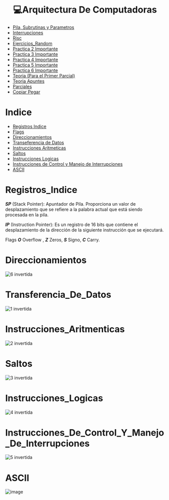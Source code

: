 <h1 align="center"> 💻Arquitectura De Computadoras </h1>

- [Pila, Subrutinas y Parametros](/Documentos/Assembler.md)
- [Interrupciones](/Documentos/Interrupciones.md)
- [Risc](/Documentos/Risc.md)
- [Ejercicios_Random](/Documentos/Ejercicios_Random.md)
- [Practica 2 Importante](/Documentos/Practica1.md)
- [Practica 3 Importante](/Documentos/Practica2.md)
- [Practica 4 Importante](/Documentos/Practica3.md)
- [Practica 5 Importante](/Documentos/Practica4.md)
- [Practica 6 Importante](/Documentos/Practica5.md)
- [Teoria (Para el Primer Parcial)](/Documentos/Teoria1.md)
- [Teoria Apuntes](/Documentos/Teoria1Apuntes.md)
- [Parciales](/Documentos/Parciales.md)
- [Copiar Pegar](/Documentos/CopiarPegar.md)

Indice
=================

   * [Registros Indice](#Registros_Indice)
   * [Flags](#Flags)
   * [Direccionamientos](#Direccionamientos)
   * [Transeferencia de Datos](#Transferencia_De_Datos)
   * [Instrucciones Aritmeticas](#Instrucciones_Aritmeticas)
   * [Saltos](#Saltos)
   * [Instrucciones Logicas](#Instrucciones_Logicas)
   * [Instrucciones de Control y Manejo de Interrupciones](Instrucciones_De_Control_Y_Manejo_De_Interrupciones)
   * [ASCII](#ASCII)


Registros_Indice
================
***SP*** (Stack Pointer): Apuntador de Pila. Proporciona un valor de desplazamiento que se refiere a la palabra actual que  está siendo procesada en la pila.

***IP*** (Instruction Pointer): Es un registro de 16 bits que contiene el desplazamiento de la dirección  de la siguiente instrucción que se ejecutará.

Flags
***O*** Overflow , ***Z*** Zeros, ***S*** Signo, ***C*** Carry.

Direccionamientos
=================

![6 invertida](https://user-images.githubusercontent.com/55964635/132963352-2ac465f3-26da-48a4-b015-8dd6922f12c3.png)

Transferencia_De_Datos
======================

![1 invertida](https://user-images.githubusercontent.com/55964635/132963308-a1bb0bc5-99aa-43e3-9f96-a7c8725118dc.png)

Instrucciones_Aritmenticas
==========================

![2 invertida](https://user-images.githubusercontent.com/55964635/132963312-73e4567f-bc1a-44bc-88a8-1fd0e1c5ed89.png)

Saltos
======

![3 invertida](https://user-images.githubusercontent.com/55964635/132963319-23d279ac-7f7b-4217-9d6c-9d922749ebfa.png)

Instrucciones_Logicas
=====================

![4 invertida](https://user-images.githubusercontent.com/55964635/132963321-d6d539f6-616e-45e3-a04b-f80ef3999fb6.png)

Instrucciones_De_Control_Y_Manejo_De_Interrupciones
===================================================

![5 invertida](https://user-images.githubusercontent.com/55964635/132963323-c116eb1f-12fd-4124-ac96-28dfc96cbbba.png)

ASCII
====

![image](https://user-images.githubusercontent.com/55964635/135326374-45ed0f97-3a29-4bfe-b6b5-657edadc0128.png)


